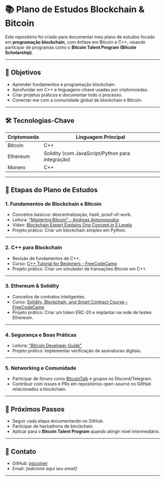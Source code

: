 # 📚 Plano de Estudos Blockchain & Bitcoin

Este repositório foi criado para documentar meu plano de estudos focado em **programação blockchain**, com ênfase em Bitcoin e C++, visando participar de programas como o **Bitcoin Talent Program (Bitcoin Scholarship)**.

---

## 🎯 Objetivos
- Aprender fundamentos e programação blockchain.
- Aprofundar em C++ e linguagens-chave usadas por criptomoedas.
- Criar projetos práticos e documentar todo o processo.
- Conectar-me com a comunidade global de blockchain e Bitcoin.

---

## 🛠️ Tecnologias-Chave
| Criptomoeda  | Linguagem Principal |
|--------------|--------------------|
| Bitcoin      | C++                |
| Ethereum     | Solidity (com JavaScript/Python para integração) |
| Monero       | C++                |

---

## 📅 Etapas do Plano de Estudos

### **1. Fundamentos de Blockchain e Bitcoin**
- Conceitos básicos: descentralização, hash, proof-of-work.
- Leitura: ["Mastering Bitcoin" - Andreas Antonopoulos](https://github.com/bitcoinbook/bitcoinbook)
- Vídeo: [Blockchain Expert Explains One Concept in 5 Levels](https://www.youtube.com/watch?v=hYip_Vuv8J0)
- Projeto prático: Criar um blockchain simples em Python.

---

### **2. C++ para Blockchain**
- Revisão de fundamentos de C++.
- Curso: [C++ Tutorial for Beginners - FreeCodeCamp](https://www.youtube.com/watch?v=vLnPwxZdW4Y)
- Projeto prático: Criar um simulador de transações Bitcoin em C++.

---

### **3. Ethereum & Solidity**
- Conceitos de contratos inteligentes.
- Curso: [Solidity, Blockchain, and Smart Contract Course – FreeCodeCamp](https://www.youtube.com/watch?v=gyMwXuJrbJQ)
- Projeto prático: Criar um token ERC-20 e implantar na rede de testes Ethereum.

---

### **4. Segurança e Boas Práticas**
- Leitura: ["Bitcoin Developer Guide"](https://developer.bitcoin.org/devguide/)
- Projeto prático: Implementar verificação de assinaturas digitais.

---

### **5. Networking e Comunidade**
- Participar de fóruns como [BitcoinTalk](https://bitcointalk.org/) e grupos no Discord/Telegram.
- Contribuir com issues e PRs em repositórios open-source no GitHub relacionados a blockchain.

---

## 🚀 Próximos Passos
- Seguir cada etapa documentando no GitHub.
- Participar de hackathons de blockchain.
- Aplicar para o **Bitcoin Talent Program** quando atingir nível intermediário.

---

## 📩 Contato
- GitHub: [psicoiner](https://github.com/psicoiner)
- Email: *[adicione aqui seu email]*

---